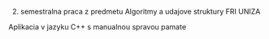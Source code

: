 2. semestralna praca z predmetu Algoritmy a udajove struktury FRI UNIZA

Aplikacia v jazyku C++ s manualnou spravou pamate